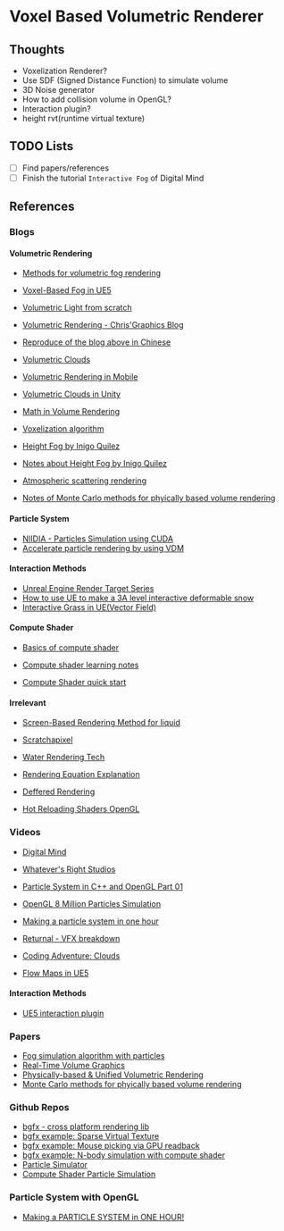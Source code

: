 # Voxel Based Volumetric Renderer

## Thoughts

- Voxelization Renderer?
- Use SDF (Signed Distance Function) to simulate volume
- 3D Noise generator
- How to add collision volume in OpenGL?
- Interaction plugin?
- height rvt(runtime virtual texture)

## TODO Lists

- [ ] Find papers/references
- [ ] Finish the tutorial `Interactive Fog` of Digital Mind

## References

### Blogs

#### Volumetric Rendering
- [Methods for volumetric fog rendering](https://zhuanlan.zhihu.com/p/656758416)
- [Voxel-Based Fog in UE5](https://zhuanlan.zhihu.com/p/657402455)

- [Volumetric Light from scratch](https://zhuanlan.zhihu.com/p/688803084)
- [Volumetric Rendering - Chris'Graphics Blog](https://wallisc.github.io/rendering/2020/05/02/Volumetric-Rendering-Part-1.html)
- [Reproduce of the blog above in Chinese](https://zhuanlan.zhihu.com/p/151851272)
- [Volumetric Clouds](https://zhuanlan.zhihu.com/p/501039307)

- [Volumetric Rendering in Mobile](https://zhuanlan.zhihu.com/p/585628645)
- [Volumetric Clouds in Unity](https://zhuanlan.zhihu.com/p/622654876)
- [Math in Volume Rendering](https://zhuanlan.zhihu.com/p/56710440)

- [Voxelization algorithm](https://link.zhihu.com/?target=http%3A//maverick.inria.fr/Publications/2008/ED08a/solidvoxelizationAuthorVersion.pdf)
- [Height Fog by Inigo Quilez](https://iquilezles.org/articles/fog/)

- [Notes about Height Fog by Inigo Quilez](https://zhuanlan.zhihu.com/p/61138643)
- [Atmospheric scattering rendering](https://zhuanlan.zhihu.com/p/595576594)
- [Notes of Monte Carlo methods for phyically based volume rendering](https://zhuanlan.zhihu.com/p/508639472)

#### Particle System
- [NIIDIA - Particles Simulation using CUDA](https://link.zhihu.com/?target=http%3A//developer.download.nvidia.com/assets/cuda/files/particles.pdf)
- [Accelerate particle rendering by using VDM](https://zhuanlan.zhihu.com/p/24801448)

#### Interaction Methods
- [Unreal Engine Render Target Series](https://zhuanlan.zhihu.com/p/361361557)
- [How to use UE to make a 3A level interactive deformable snow](https://zhuanlan.zhihu.com/p/685176003)
- [Interactive Grass in UE(Vector Field)](https://zhuanlan.zhihu.com/p/362460823)

#### Compute Shader
- [Basics of compute shader](https://zhuanlan.zhihu.com/p/74418914)

- [Compute shader learning notes](https://zhuanlan.zhihu.com/p/699253914)
- [Compute Shader quick start](https://zhuanlan.zhihu.com/p/673144065)

#### Irrelevant
- [Screen-Based Rendering Method for liquid](https://zhuanlan.zhihu.com/p/38280537)
- [Scratchapixel](https://www.scratchapixel.com/)

- [Water Rendering Tech](https://zhuanlan.zhihu.com/p/95917609)

- [Rendering Equation Explanation](https://zhuanlan.zhihu.com/p/52497510)
- [Deffered Rendering](https://zhuanlan.zhihu.com/p/102134614)

- [Hot Reloading Shaders OpenGL](https://antongerdelan.net/opengl/shader_hot_reload.html)

### Videos
- [Digital Mind](https://www.youtube.com/@digitalmind6236)

- [Whatever's Right Studios](https://www.youtube.com/@WhateversRightStudios/videos)
- [Particle System in C++ and OpenGL Part 01](https://www.youtube.com/watch?v=4YhQJPD7ylQ)
- [OpenGL 8 Million Particles Simulation](https://www.youtube.com/watch?v=NhnoNYqIhTI)
- [Making a particle system in one hour](https://www.youtube.com/watch?v=GK0jHlv3e3w)
- [Returnal - VFX breakdown](https://www.youtube.com/watch?v=WdGg5QYybJU)
- [Coding Adventure: Clouds](https://www.youtube.com/watch?v=4QOcCGI6xOU&t=26s)
- [Flow Maps in UE5](https://www.youtube.com/watch?v=FvbPnndigL4)

#### Interaction Methods
- [UE5 interaction plugin](https://www.youtube.com/watch?v=3VfhvULu2k4)

### Papers
- [Fog simulation algorithm with particles](https://www.cs.rpi.edu/~cutler/classes/advancedgraphics/S07/final_projects/fischc/fog_simulation.html)
- [Real-Time Volume Graphics](https://webdocs.cs.ualberta.ca/~pierreb/Visualization2006/Real-Time-Volume-Rendering.pdf)
- [Physically-based & Unified Volumetric Rendering](https://www.ea.com/frostbite/news/physically-based-unified-volumetric-rendering-in-frostbite)
- [Monte Carlo methods for phyically based volume rendering](https://cs.dartmouth.edu/~wjarosz/publications/novak18monte-sig.html)

### Github Repos

- [bgfx - cross platform rendering lib](https://github.com/bkaradzic/bgfx)
- [bgfx example: Sparse Virtual Texture](https://antongerdelan.net/opengl/shader_hot_reload.html)
- [bgfx example: Mouse picking via GPU readback](https://github.com/bkaradzic/bgfx/tree/master/examples/30-picking)
- [bgfx example: N-body simulation with compute shader](https://github.com/bkaradzic/bgfx/tree/master/examples/24-nbody)
- [Particle Simulator](https://github.com/BoyBaykiller/Newtonian-Particle-Simulator)
- [Compute Shader Particle Simulation](https://github.com/MauriceGit/Partikel_accelleration_on_GPU?tab=readme-ov-file)

### Particle System with OpenGL
- [Making a PARTICLE SYSTEM in ONE HOUR!](https://www.youtube.com/watch?v=GK0jHlv3e3w)
  
